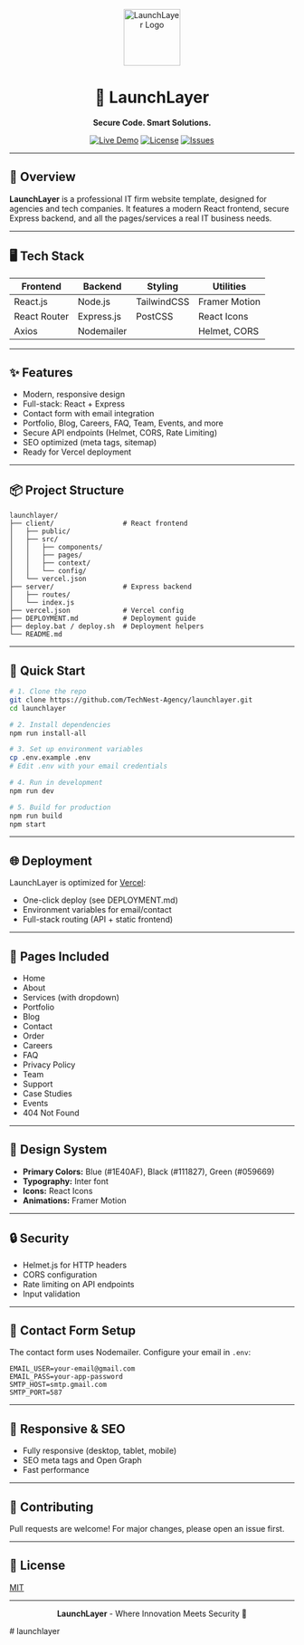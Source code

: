<p align="center">
  <img src="https://raw.githubusercontent.com/TechNest-Agency/launchlayer/main/client/public/logo192.png" alt="LaunchLayer Logo" width="100" />
</p>

<h1 align="center">🚀 LaunchLayer</h1>
<p align="center"><b>Secure Code. Smart Solutions.</b></p>
<p align="center">
  <a href="https://launchlayer.vercel.app" target="_blank"><img src="https://img.shields.io/badge/Live-Demo-blue?style=flat-square&logo=vercel" alt="Live Demo"></a>
  <a href="https://github.com/TechNest-Agency/launchlayer" target="_blank"><img src="https://img.shields.io/github/license/TechNest-Agency/launchlayer?style=flat-square" alt="License"></a>
  <a href="https://github.com/TechNest-Agency/launchlayer/issues" target="_blank"><img src="https://img.shields.io/github/issues/TechNest-Agency/launchlayer?style=flat-square" alt="Issues"></a>
</p>

---

## 🌟 Overview

**LaunchLayer** is a professional IT firm website template, designed for agencies and tech companies. It features a modern React frontend, secure Express backend, and all the pages/services a real IT business needs.

---

## 🖥️ Tech Stack

| Frontend         | Backend         | Styling      | Utilities         |
|------------------|----------------|-------------|-------------------|
| React.js         | Node.js        | TailwindCSS  | Framer Motion     |
| React Router     | Express.js     | PostCSS      | React Icons       |
| Axios            | Nodemailer     |              | Helmet, CORS      |

---

## ✨ Features

- Modern, responsive design
- Full-stack: React + Express
- Contact form with email integration
- Portfolio, Blog, Careers, FAQ, Team, Events, and more
- Secure API endpoints (Helmet, CORS, Rate Limiting)
- SEO optimized (meta tags, sitemap)
- Ready for Vercel deployment

---

## 📦 Project Structure

```
launchlayer/
├── client/                 # React frontend
│   ├── public/
│   ├── src/
│   │   ├── components/
│   │   ├── pages/
│   │   ├── context/
│   │   └── config/
│   └── vercel.json
├── server/                 # Express backend
│   ├── routes/
│   └── index.js
├── vercel.json             # Vercel config
├── DEPLOYMENT.md           # Deployment guide
├── deploy.bat / deploy.sh  # Deployment helpers
└── README.md
```

---

## 🚀 Quick Start

```bash
# 1. Clone the repo
git clone https://github.com/TechNest-Agency/launchlayer.git
cd launchlayer

# 2. Install dependencies
npm run install-all

# 3. Set up environment variables
cp .env.example .env
# Edit .env with your email credentials

# 4. Run in development
npm run dev

# 5. Build for production
npm run build
npm start
```

---

## 🌐 Deployment

LaunchLayer is optimized for [Vercel](https://vercel.com):

- One-click deploy (see DEPLOYMENT.md)
- Environment variables for email/contact
- Full-stack routing (API + static frontend)

---

## 📝 Pages Included

- Home
- About
- Services (with dropdown)
- Portfolio
- Blog
- Contact
- Order
- Careers
- FAQ
- Privacy Policy
- Team
- Support
- Case Studies
- Events
- 404 Not Found

---

## 🎨 Design System

- **Primary Colors:** Blue (#1E40AF), Black (#111827), Green (#059669)
- **Typography:** Inter font
- **Icons:** React Icons
- **Animations:** Framer Motion

---

## 🔒 Security

- Helmet.js for HTTP headers
- CORS configuration
- Rate limiting on API endpoints
- Input validation

---

## 📧 Contact Form Setup

The contact form uses Nodemailer. Configure your email in `.env`:

```env
EMAIL_USER=your-email@gmail.com
EMAIL_PASS=your-app-password
SMTP_HOST=smtp.gmail.com
SMTP_PORT=587
```

---

## 📱 Responsive & SEO

- Fully responsive (desktop, tablet, mobile)
- SEO meta tags and Open Graph
- Fast performance

---

## 🤝 Contributing

Pull requests are welcome! For major changes, please open an issue first.

---

## 📄 License

[MIT](LICENSE)

---

<p align="center"><b>LaunchLayer</b> - Where Innovation Meets Security 🚀</p>
#   l a u n c h l a y e r  
 